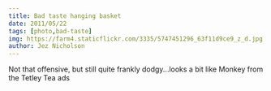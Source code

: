 ```yaml
---
title: Bad taste hanging basket
date: 2011/05/22
tags: [photo,bad-taste]
img: https://farm4.staticflickr.com/3335/5747451296_63f11d9ce9_z_d.jpg
author: Jez Nicholson
---
```

Not that offensive, but still quite frankly dodgy...looks a bit like Monkey from the Tetley Tea ads
